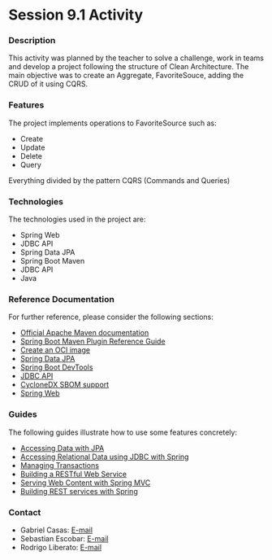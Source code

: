 # Session 9.1 Activity

### Description 
This activity was planned by the teacher to solve a challenge, work in teams and develop a project following the structure of Clean Architecture.
The main objective was to create an Aggregate, FavoriteSouce, adding the CRUD of it using CQRS.

### Features

The project implements operations to FavoriteSource such as:
- Create
- Update
- Delete
- Query

Everything divided by the pattern CQRS (Commands and Queries)

### Technologies 

The technologies used in the project are:
- Spring Web
- JDBC API
- Spring Data JPA
- Spring Boot Maven
- JDBC API
- Java

### Reference Documentation
For further reference, please consider the following sections:

* [Official Apache Maven documentation](https://maven.apache.org/guides/index.html)
* [Spring Boot Maven Plugin Reference Guide](https://docs.spring.io/spring-boot/3.3.4/maven-plugin)
* [Create an OCI image](https://docs.spring.io/spring-boot/3.3.4/maven-plugin/build-image.html)
* [Spring Data JPA](https://docs.spring.io/spring-boot/docs/3.3.4/reference/htmlsingle/index.html#data.sql.jpa-and-spring-data)
* [Spring Boot DevTools](https://docs.spring.io/spring-boot/docs/3.3.4/reference/htmlsingle/index.html#using.devtools)
* [JDBC API](https://docs.spring.io/spring-boot/docs/3.3.4/reference/htmlsingle/index.html#data.sql)
* [CycloneDX SBOM support](https://docs.spring.io/spring-boot/reference/actuator/endpoints.html#actuator.endpoints.sbom)
* [Spring Web](https://docs.spring.io/spring-boot/docs/3.3.4/reference/htmlsingle/index.html#web)

### Guides
The following guides illustrate how to use some features concretely:

* [Accessing Data with JPA](https://spring.io/guides/gs/accessing-data-jpa/)
* [Accessing Relational Data using JDBC with Spring](https://spring.io/guides/gs/relational-data-access/)
* [Managing Transactions](https://spring.io/guides/gs/managing-transactions/)
* [Building a RESTful Web Service](https://spring.io/guides/gs/rest-service/)
* [Serving Web Content with Spring MVC](https://spring.io/guides/gs/serving-web-content/)
* [Building REST services with Spring](https://spring.io/guides/tutorials/rest/)

### Contact

- Gabriel Casas: [E-mail](u202220033@upc.edu.pe)
- Sebastian Escobar: [E-mail](u202125968@upc.edu.pe)
- Rodrigo Liberato: [E-mail](U202215623@upc.edu.pe)


